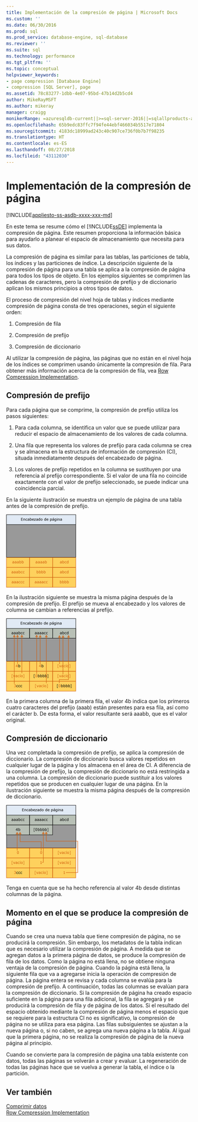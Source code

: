 ```yaml
---
title: Implementación de la compresión de página | Microsoft Docs
ms.custom: ''
ms.date: 06/30/2016
ms.prod: sql
ms.prod_service: database-engine, sql-database
ms.reviewer: ''
ms.suite: sql
ms.technology: performance
ms.tgt_pltfrm: ''
ms.topic: conceptual
helpviewer_keywords:
- page compression [Database Engine]
- compression [SQL Server], page
ms.assetid: 78c83277-1dbb-4e07-95bd-47b14d2b5cd4
author: MikeRayMSFT
ms.author: mikeray
manager: craigg
monikerRange: =azuresqldb-current||>=sql-server-2016||=sqlallproducts-allversions||>=sql-server-linux-2017||=azuresqldb-mi-current
ms.openlocfilehash: 65b9edc83ffc7f94fe44ebf466034b5517e71804
ms.sourcegitcommit: 4183dc18999ad243c40c907ce736f0b7b7f98235
ms.translationtype: HT
ms.contentlocale: es-ES
ms.lasthandoff: 08/27/2018
ms.locfileid: "43112030"
---
```

# <a name="page-compression-implementation"></a>Implementación de la compresión de página
[!INCLUDE[appliesto-ss-asdb-xxxx-xxx-md](../../includes/appliesto-ss-asdb-xxxx-xxx-md.md)]

  En este tema se resume cómo el [!INCLUDE[ssDE](../../includes/ssde-md.md)] implementa la compresión de página. Este resumen proporciona la información básica para ayudarlo a planear el espacio de almacenamiento que necesita para sus datos.  
  
 La compresión de página es similar para las tablas, las particiones de tabla, los índices y las particiones de índice. La descripción siguiente de la compresión de página para una tabla se aplica a la compresión de página para todos los tipos de objeto. En los ejemplos siguientes se comprimen las cadenas de caracteres, pero la compresión de prefijo y de diccionario aplican los mismos principios a otros tipos de datos.  
  
 El proceso de compresión del nivel hoja de tablas y índices mediante compresión de página consta de tres operaciones, según el siguiente orden:  
  
1.  Compresión de fila  
  
2.  Compresión de prefijo  
  
3.  Compresión de diccionario  
  
 Al utilizar la compresión de página, las páginas que no están en el nivel hoja de los índices se comprimen usando únicamente la compresión de fila. Para obtener más información acerca de la compresión de fila, vea [Row Compression Implementation](../../relational-databases/data-compression/row-compression-implementation.md).  
  
## <a name="prefix-compression"></a>Compresión de prefijo  
 Para cada página que se comprime, la compresión de prefijo utiliza los pasos siguientes:  
  
1.  Para cada columna, se identifica un valor que se puede utilizar para reducir el espacio de almacenamiento de los valores de cada columna.  
  
2.  Una fila que representa los valores de prefijo para cada columna se crea y se almacena en la estructura de información de compresión (CI), situada inmediatamente después del encabezado de página.  
  
3.  Los valores de prefijo repetidos en la columna se sustituyen por una referencia al prefijo correspondiente. Si el valor de una fila no coincide exactamente con el valor de prefijo seleccionado, se puede indicar una coincidencia parcial.  
  
 En la siguiente ilustración se muestra un ejemplo de página de una tabla antes de la compresión de prefijo.  
  
 ![Página antes de la compresión del prefijo](media/skt-tblcompression1c.gif "Página antes de la compresión del prefijo")  
  
 En la ilustración siguiente se muestra la misma página después de la compresión de prefijo. El prefijo se mueva al encabezado y los valores de columna se cambian a referencias al prefijo.  
  
 ![Página después de la compresión del prefijo](media/tblcompression2.gif "Página después de la compresión del prefijo")  
  
 En la primera columna de la primera fila, el valor 4b indica que los primeros cuatro caracteres del prefijo (aaab) están presentes para esa fila, así como el carácter b. De esta forma, el valor resultante será aaabb, que es el valor original.  
  
## <a name="dictionary-compression"></a>Compresión de diccionario  
 Una vez completada la compresión de prefijo, se aplica la compresión de diccionario. La compresión de diccionario busca valores repetidos en cualquier lugar de la página y los almacena en el área de CI. A diferencia de la compresión de prefijo, la compresión de diccionario no está restringida a una columna. La compresión de diccionario puede sustituir a los valores repetidos que se producen en cualquier lugar de una página. En la ilustración siguiente se muestra la misma página después de la compresión de diccionario.  
  
 ![Página después de la compresión del diccionario](media/tblcompression3.gif "Página después de la compresión del diccionario")  
  
 Tenga en cuenta que se ha hecho referencia al valor 4b desde distintas columnas de la página.  
  
## <a name="when-page-compression-occurs"></a>Momento en el que se produce la compresión de página  
 Cuando se crea una nueva tabla que tiene compresión de página, no se producirá la compresión. Sin embargo, los metadatos de la tabla indican que es necesario utilizar la compresión de página. A medida que se agregan datos a la primera página de datos, se produce la compresión de fila de los datos. Como la página no está llena, no se obtiene ninguna ventaja de la compresión de página. Cuando la página está llena, la siguiente fila que va a agregarse inicia la operación de compresión de página. La página entera se revisa y cada columna se evalúa para la compresión de prefijo. A continuación, todas las columnas se evalúan para la compresión de diccionario. Si la compresión de página ha creado espacio suficiente en la página para una fila adicional, la fila se agregará y se producirá la compresión de fila y de página de los datos. Si el resultado del espacio obtenido mediante la compresión de página menos el espacio que se requiere para la estructura CI no es significativo, la compresión de página no se utiliza para esa página. Las filas subsiguientes se ajustan a la nueva página o, si no caben, se agrega una nueva página a la tabla. Al igual que la primera página, no se realiza la compresión de página de la nueva página al principio.  
  
 Cuando se convierte para la compresión de página una tabla existente con datos, todas las páginas se volverán a crear y evaluar. La regeneración de todas las páginas hace que se vuelva a generar la tabla, el índice o la partición.  
  
## <a name="see-also"></a>Ver también  
 [Comprimir datos](../../relational-databases/data-compression/data-compression.md)   
 [Row Compression Implementation](../../relational-databases/data-compression/row-compression-implementation.md)  
  
  

